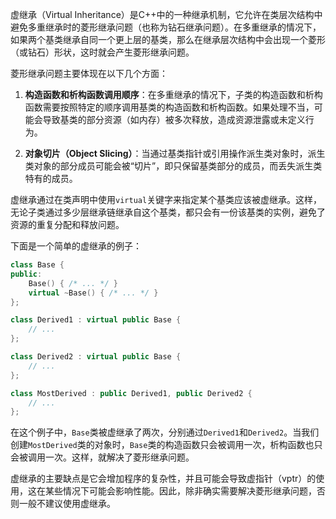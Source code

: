 虚继承（Virtual Inheritance）是C++中的一种继承机制，它允许在类层次结构中避免多重继承时的菱形继承问题（也称为钻石继承问题）。在多重继承的情况下，如果两个基类继承自同一个更上层的基类，那么在继承层次结构中会出现一个菱形（或钻石）形状，这时就会产生菱形继承问题。

菱形继承问题主要体现在以下几个方面：

1. **构造函数和析构函数调用顺序**：在多重继承的情况下，子类的构造函数和析构函数需要按照特定的顺序调用基类的构造函数和析构函数。如果处理不当，可能会导致基类的部分资源（如内存）被多次释放，造成资源泄露或未定义行为。

2. **对象切片（Object Slicing）**：当通过基类指针或引用操作派生类对象时，派生类对象的部分成员可能会被“切片”，即只保留基类部分的成员，而丢失派生类特有的成员。

虚继承通过在类声明中使用`virtual`关键字来指定某个基类应该被虚继承。这样，无论子类通过多少层继承链继承自这个基类，都只会有一份该基类的实例，避免了资源的重复分配和释放问题。

下面是一个简单的虚继承的例子：

```cpp
class Base {
public:
    Base() { /* ... */ }
    virtual ~Base() { /* ... */ }
};

class Derived1 : virtual public Base {
    // ...
};

class Derived2 : virtual public Base {
    // ...
};

class MostDerived : public Derived1, public Derived2 {
    // ...
};
```

在这个例子中，`Base`类被虚继承了两次，分别通过`Derived1`和`Derived2`。当我们创建`MostDerived`类的对象时，`Base`类的构造函数只会被调用一次，析构函数也只会被调用一次。这样，就解决了菱形继承问题。

虚继承的主要缺点是它会增加程序的复杂性，并且可能会导致虚指针（vptr）的使用，这在某些情况下可能会影响性能。因此，除非确实需要解决菱形继承问题，否则一般不建议使用虚继承。
